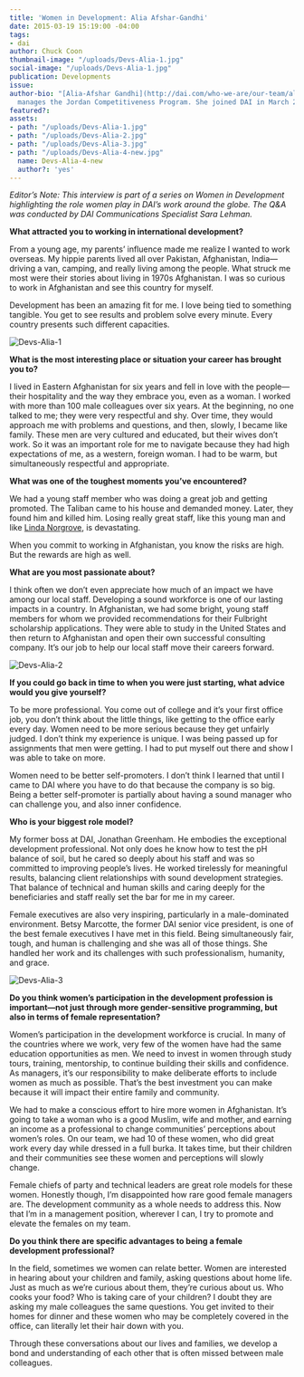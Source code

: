 ```yaml
---
title: 'Women in Development: Alia Afshar-Gandhi'
date: 2015-03-19 15:19:00 -04:00
tags:
- dai
author: Chuck Coon
thumbnail-image: "/uploads/Devs-Alia-1.jpg"
social-image: "/uploads/Devs-Alia-1.jpg"
publication: Developments
issue: 
author-bio: "[Alia-Afshar Gandhi](http://dai.com/who-we-are/our-team/alia-afshar-gandhi)
  manages the Jordan Competitiveness Program. She joined DAI in March 2006."
featured?: 
assets:
- path: "/uploads/Devs-Alia-1.jpg"
- path: "/uploads/Devs-Alia-2.jpg"
- path: "/uploads/Devs-Alia-3.jpg"
- path: "/uploads/Devs-Alia-4-new.jpg"
  name: Devs-Alia-4-new
  author?: 'yes'
---
```


*Editor’s Note: This interview is part of a series on Women in Development highlighting the role women play in DAI’s work around the globe. The Q&A was conducted by DAI Communications Specialist Sara Lehman.*



**What attracted you to working in international development?** 

From a young age, my parents’ influence made me realize I wanted to work overseas. My hippie parents lived all over Pakistan, Afghanistan, India—driving a van, camping, and really living among the people. What struck me most were their stories about living in 1970s Afghanistan. I was so curious to work in Afghanistan and see this country for myself. 



Development has been an amazing fit for me. I love being tied to something tangible. You get to see results and problem solve every minute. Every country presents such different capacities.

![Devs-Alia-1](/uploads/Devs-Alia-1.jpg "Alia Afshar-Gandhi, right, in 2006 while working as a Senior Project Associate for the Alternative Development Program—Eastern Region project.") 

**What is the most interesting place or situation your career has brought you to?** 

I lived in Eastern Afghanistan for six years and fell in love with the people—their hospitality and the way they embrace you, even as a woman. 
I worked with more than 100 male colleagues over six years. At the beginning, no one talked to me; they were very respectful and shy. Over time, they would approach me with problems and questions, and then, slowly, I became like family. These men are very cultured and educated, but their wives don’t work. So it was an important role for me to navigate because they had high expectations of me, as a western, foreign woman. I had to be warm, but simultaneously respectful and appropriate. 

**What was one of the toughest moments you’ve encountered?** 

We had a young staff member who was doing a great job and getting promoted. The Taliban came to his house and demanded money. Later, they found him and killed him. Losing really great staff, like this young man and like [Linda Norgrove](http://www.lindanorgrovefoundation.org), is devastating.

When you commit to working in Afghanistan, you know the risks are high. But the rewards are high as well. 

**What are you most passionate about?**

I think often we don’t even appreciate how much of an impact we have among our local staff. Developing a sound workforce is one of our lasting impacts in a country. In Afghanistan, we had some bright, young staff members for whom we provided recommendations for their Fulbright scholarship applications. They were able to study in the United States and then return to Afghanistan and open their own successful consulting company. It’s our job to help our local staff move their careers forward.

![Devs-Alia-2](/uploads/Devs-Alia-2.jpg "During a retreat in 2014 for the Jordan Competitiveness Program.") 

**If you could go back in time to when you were just starting, what advice would you give yourself?**

To be more professional. You come out of college and it’s your first office job, you don’t think about the little things, like getting to the office early every day. Women need to be more serious because they get unfairly judged. I don’t think my experience is unique. I was being passed up for assignments that men were getting. I had to put myself out there and show I was able to take on more. 

Women need to be better self-promoters. I don’t think I learned that until I came to DAI where you have to do that because the company is so big. Being a better self-promoter is partially about having a sound manager who can challenge you, and also inner confidence. 

**Who is your biggest role model?**

My former boss at DAI, Jonathan Greenham. He embodies the exceptional development professional. Not only does he know how to test the pH balance of soil, but he cared so deeply about his staff and was so committed to improving people’s lives. He worked tirelessly for meaningful results, balancing client relationships with sound development strategies. That balance of technical and human skills and caring deeply for the beneficiaries and staff really set the bar for me in my career. 

Female executives are also very inspiring, particularly in a male-dominated environment. Betsy Marcotte, the former DAI senior vice president, is one of the best female executives I have met in this field. Being simultaneously fair, tough, and human is challenging and she was all of those things. She handled her work and its challenges with such professionalism, humanity, and grace.

![Devs-Alia-3](/uploads/Devs-Alia-3.jpg "March 2013 in Careysburg, Liberia, at My Brother's Keeper orphanage to build a demonstration garden plot.") 

**Do you think women’s participation in the development profession is important—not just through more gender-sensitive programming, but also in terms of female representation?** 

Women’s participation in the development workforce is crucial. In many of the countries where we work, very few of the women have had the same education opportunities as men. We need to invest in women through study tours, training, mentorship, to continue building their skills and confidence. As managers, it’s our responsibility to make deliberate efforts to include women as much as possible. That’s the best investment you can make because it will impact their entire family and community.

We had to make a conscious effort to hire more women in Afghanistan. It’s going to take a woman who is a good Muslim, wife and mother, and earning an income as a professional to change communities’ perceptions about women’s roles. On our team, we had 10 of these women, who did great work every day while dressed in a full burka. It takes time, but their children and their communities see these women and perceptions will slowly change. 

Female chiefs of party and technical leaders are great role models for these women. Honestly though, I’m disappointed how rare good female managers are. The development community as a whole needs to address this. Now that I’m in a management position, wherever I can, I try to promote and elevate the females on my team. 

**Do you think there are specific advantages to being a female development professional?** 

In the field, sometimes we women can relate better. Women are interested in hearing about your children and family, asking questions about home life. Just as much as we’re curious about them, they’re curious about us. Who cooks your food? Who is taking care of your children? I doubt they are asking my male colleagues the same questions. You get invited to their homes for dinner and these women who may be completely covered in the office, can literally let their hair down with you. 

Through these conversations about our lives and families, we develop a bond and understanding of each other that is often missed between male colleagues.
